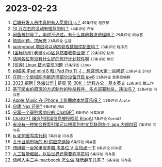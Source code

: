 # 2023-02-23

1. [后端开发人员中真的有人愿意用 js？](https://www.v2ex.com/t/918433) `49条评论` `程序员`
1. [10 万左右的混动有推荐的吗？](https://www.v2ex.com/t/918439) `44条评论` `汽车`
1. [闲鱼被封号了，申述不通过，有什么其他救济途径吗？](https://www.v2ex.com/t/918407) `25条评论` `问与答`
1. [情感问题，求解惑](https://www.v2ex.com/t/918442) `23条评论` `生活`
1. [springboot 项目可以动态获取数据库配置吗？](https://www.v2ex.com/t/918435) `23条评论` `程序员`
1. [[坐标杭州] 老破小小区竟然要收物业费了](https://www.v2ex.com/t/918426) `22条评论` `杭州`
1. [请问各位有没有什么好的旅行计划软件啊](https://www.v2ex.com/t/918438) `17条评论` `旅行`
1. [[彷徨] Linux 技术变现问题](https://www.v2ex.com/t/918421) `15条评论` `Linux`
1. [纠结买 iPad mini 6 和 iPad Pro 11 寸，想咨询大家一些问题](https://www.v2ex.com/t/918450) `13条评论` `iPad`
1. [在同一个局域网内能选择部分设备开启 ipv6](https://www.v2ex.com/t/918412) `13条评论` `宽带症候群`
1. [2023 招聘 | 外海公司 | 薪资 18-30K ｜远程办公｜基本英文](https://www.v2ex.com/t/918427) `12条评论` `酷工作`
1. [基于爬虫的原理的方式制作的秒杀程序，多点部署秒杀，违法吗？](https://www.v2ex.com/t/918424) `12条评论` `问与答`
1. [Apple Music 在 iPhone 上能播放本地音乐吗？](https://www.v2ex.com/t/918434) `11条评论` `Apple`
1. [自建 Nas 还是?](https://www.v2ex.com/t/918458) `9条评论` `NAS`
1. [分享一个毫秒级响应的 ChatGPT](https://www.v2ex.com/t/918448) `8条评论` `分享发现`
1. [ChatGPT 编造的错误信息被投喂给 BingAI](https://www.v2ex.com/t/918457) `7条评论` `OpenAI`
1. [有没有一种聚合搜索引擎可以搜索到中文互联网各个 app 内部内容](https://www.v2ex.com/t/918443) `7条评论` `问与答`
1. [js 如何重写库代码](https://www.v2ex.com/t/918440) `7条评论` `问与答`
1. [关于目前市场的 BI 供应商选择](https://www.v2ex.com/t/918459) `6条评论` `问与答`
1. [想组装一台家用服务器,求各位 V 友指点一下](https://www.v2ex.com/t/918456) `6条评论` `问与答`
1. [人工智能崛起，以后世界还需要程序员吗](https://www.v2ex.com/t/918445) `6条评论` `问与答`
1. [请问入手二手 macboock 怎么做 降低翻车几率？](https://www.v2ex.com/t/918410) `6条评论` `问与答`
